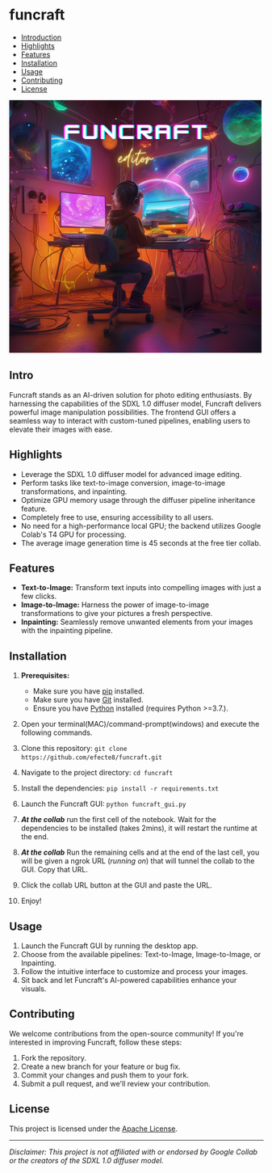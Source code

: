 # funcraft

- [Introduction](#introduction)
- [Highlights](#highlights)
- [Features](#features)
- [Installation](#installation)
- [Usage](#usage)
- [Contributing](#contributing)
- [License](#license)

![Funcraft](Funcraft.png)
## Intro
Funcraft stands as an AI-driven solution for photo editing enthusiasts. By harnessing the capabilities of the SDXL 1.0 diffuser model, Funcraft delivers powerful image manipulation possibilities. The frontend GUI offers a seamless way to interact with custom-tuned pipelines, enabling users to elevate their images with ease.

## Highlights
- Leverage the SDXL 1.0 diffuser model for advanced image editing.
- Perform tasks like text-to-image conversion, image-to-image transformations, and inpainting.
- Optimize GPU memory usage through the diffuser pipeline inheritance feature.
- Completely free to use, ensuring accessibility to all users.
- No need for a high-performance local GPU; the backend utilizes Google Colab's T4 GPU for processing.
- The average image generation time is 45 seconds at the free tier collab.

## Features
- **Text-to-Image:** Transform text inputs into compelling images with just a few clicks.
- **Image-to-Image:** Harness the power of image-to-image transformations to give your pictures a fresh perspective.
- **Inpainting:** Seamlessly remove unwanted elements from your images with the inpainting pipeline.

  
## Installation

1. **Prerequisites:**
   - Make sure you have [pip](https://pip.pypa.io/en/stable/installing/) installed.
   - Make sure you have [Git](https://git-scm.com/downloads) installed.
   - Ensure you have [Python](https://www.python.org/downloads/) installed (requires Python >=3.7.).

2. Open your terminal(MAC)/command-prompt(windows) and execute the following commands.
3. Clone this repository: `git clone https://github.com/efecte8/funcraft.git`
4. Navigate to the project directory: `cd funcraft`
5. Install the dependencies: `pip install -r requirements.txt`
6. Launch the Funcraft GUI: `python funcraft_gui.py`
7. ***At the collab*** run the first cell of the notebook. Wait for the dependencies to be installed (takes 2mins), it will restart the runtime at the end.
8. ***At the collab*** Run the remaining cells and at the end of the last cell, you will be given a ngrok URL (_running on_) that will tunnel the collab to the GUI. Copy that URL.
9. Click the collab URL button at the GUI and paste the URL.
10. Enjoy!

## Usage
1. Launch the Funcraft GUI by running the desktop app.
3. Choose from the available pipelines: Text-to-Image, Image-to-Image, or Inpainting.
4. Follow the intuitive interface to customize and process your images.
5. Sit back and let Funcraft's AI-powered capabilities enhance your visuals.

## Contributing
We welcome contributions from the open-source community! If you're interested in improving Funcraft, follow these steps:
1. Fork the repository.
2. Create a new branch for your feature or bug fix.
3. Commit your changes and push them to your fork.
4. Submit a pull request, and we'll review your contribution.

## License
This project is licensed under the [Apache License](LICENSE).

---

*Disclaimer: This project is not affiliated with or endorsed by Google Collab or the creators of the SDXL 1.0 diffuser model.*

